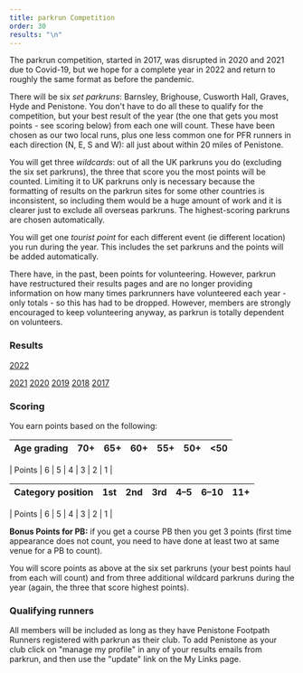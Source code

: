 ```yaml
---
title: parkrun Competition
order: 30
results: "\n"
---
```

The parkrun competition, started in 2017, was disrupted in 2020 and 2021 due to Covid-19, but we hope for a complete year in 2022 and return to roughly the same format as before the pandemic.

There will be six _set parkruns_: Barnsley, Brighouse, Cusworth Hall, Graves, Hyde and Penistone. You don't have to do all these to qualify for the competition, but your best result of the year (the one that gets you most points - see scoring below) from each one will count.  These have been chosen as our two local runs, plus one less common one for PFR runners in each direction (N, E, S and W): all just about within 20 miles of Penistone.

You will get three _wildcards_: out of all the UK parkruns you do (excluding the six set parkruns), the three that score you the most points will be counted. Limiting it to UK parkruns only is necessary because the formatting of results on the parkrun sites for some other countries is inconsistent, so including them would be a huge amount of work and it is clearer just to exclude all overseas parkruns.  The highest-scoring parkruns are chosen automatically.

You will get one _tourist point_ for each different event (ie different location) you run during the year. This includes the set parkruns and the points will be added automatically.

There have, in the past, been points for volunteering. However, parkrun have restructured their results pages and are no longer providing information on how many times parkrunners have volunteered each year - only totals - so this has had to be dropped. However, members are strongly encouraged to keep volunteering anyway, as parkrun is totally dependent on volunteers.



### Results
[2022](http://results.pfrac.co.uk/parkrun2022/Overall.html)


[2021](http://results.pfrac.co.uk/parkrun2021/Overall.html)
[2020](http://results.pfrac.co.uk/parkrun2020/Overall.html)
[2019](http://results.pfrac.co.uk/parkrun2019/Overall.html)
[2018](http://results.pfrac.co.uk/parkrun2018/Overall.html)
[2017](http://results.pfrac.co.uk/parkrun2017/Overall.html)



### Scoring

You earn points based on the following:



| Age grading | 70+ | 65+ | 60+ | 55+ | 50+ | <50 |
| -           | -   | -   | - | - | - | - |

| Points      | 6   | 5   | 4 | 3 | 2 | 1 | 



| Category position | 1st | 2nd | 3rd | 4–5 | 6–10 | 11+ |
| - | - | - | - | - | - | - | 


| Points | 6 | 5 | 4 | 3 | 2 | 1 |



**Bonus Points for PB:** if you get a course PB then you get 3 points (first time appearance does not count, you need to have done at least two at same venue for a PB to count).

You will score points as above at the six set parkruns (your best points haul from each will count) and from three additional wildcard parkruns during the year (again, the three that score highest points).

### Qualifying runners

All members will be included as long as they have Penistone Footpath Runners registered with parkrun as their club. To add Penistone as your club click on "manage my profile" in any of your results emails from parkrun, and then use the "update" link on the My Links page.
